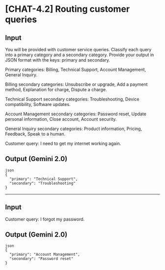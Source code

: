 # [CHAT-4.2] Routing customer queries

## Input

You will be provided with customer service queries. Classify each query into a primary category and a secondary category. Provide your output in JSON format with the keys: primary and secondary.

Primary categories: Billing, Technical Support, Account Management, General Inquiry.

Billing secondary categories: Unsubscribe or upgrade, Add a payment method, Explanation for charge, Dispute a charge.

Technical Support secondary categories: Troubleshooting, Device compatibility, Software updates.

Account Management secondary categories: Password reset, Update personal information, Close account, Account security.

General Inquiry secondary categories: Product information, Pricing, Feedback, Speak to a human.

Customer query: I need to get my internet working again.

## Output (Gemini 2.0)

```
json
{
  "primary": "Technical Support",
  "secondary": "Troubleshooting"
}
```

---

## Input

Customer query: I forgot my password.

## Output (Gemini 2.0)

```
json
{
  "primary": "Account Management",
  "secondary": "Password reset"
}
```
